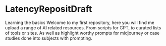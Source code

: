 # LatencyRepositDraft
Learning the basics
Welcome to my first repository, here you will find me upload a range of AI related resources.
From scripts for GPT, to curated lists of tools or sites. 
As well as highlight worthy prompts for midjourney or case studies done into subjects with prompting.

